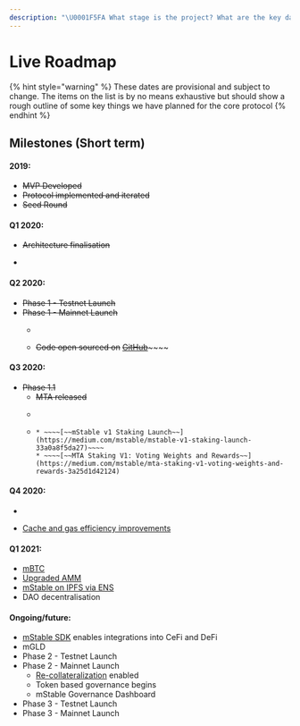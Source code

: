 ```yaml
---
description: "\U0001F5FA️ What stage is the project? What are the key dates on the roadmap?"
---
```


# Live Roadmap

{% hint style="warning" %}
These dates are provisional and subject to change. The items on the list is by no means exhaustive but should show a rough outline of some key things we have planned for the core protocol
{% endhint %}

## Milestones \(Short term\)

#### 2019:

* ~~MVP Developed~~
* ~~Protocol implemented and iterated~~
* ~~Seed Round~~

#### Q1 2020:

* ~~Architecture finalisation~~
* ~~~~[~~Landing page~~](https://mstable.org) ~~and documentation launch~~

#### Q2 2020:

* ~~Phase 1 - Testnet Launch~~
* ~~Phase 1 - Mainnet Launch~~
  * ~~~~[~~mStable App~~](../../mstable-assets/interfacing-with-mstable/app.md) ~~is released~~
  * ~~Code open sourced on~~ [~~GitHub~~](https://github.com/mstable)~~~~

#### Q3 2020:

* ~~Phase 1.1~~
  * ~~MTA released~~
  * ~~~~[~~Ecosystem rewards~~](../../ecosystem.md) ~~begin with EARN~~
  * ~~~~[~~MTA Staking & Governance V1~~](../../mstable-assets/functions/mta-staking.md#staking-v1)~~~~
    * ~~~~[~~mStable v1 Staking Launch~~](https://medium.com/mstable/mstable-v1-staking-launch-33a0a8f5da27)~~~~
    * ~~~~[~~MTA Staking V1: Voting Weights and Rewards~~](https://medium.com/mstable/mta-staking-v1-voting-weights-and-rewards-3a25d1d42124)

#### Q4 2020:

* ~~~~[~~SAVE Liquidator contract~~](https://mips.mstable.org/MIPS/mip-2)~~~~
* [Cache and gas efficiency improvements](gas-optimizations.md)

#### Q1 2021:

* [mBTC](mbtc.md)
* [Upgraded AMM](upgraded-amm.md)
* [mStable on IPFS via ENS](mstable-on-ipfs-via-ens.md)
* DAO decentralisation

#### Ongoing/future:

* [mStable SDK](../../mstable-assets/interfacing-with-mstable/sdk.md) enables integrations into CeFi and DeFi
* mGLD
* Phase 2 - Testnet Launch
* Phase 2 - Mainnet Launch
  * [Re-collateralization](../../mstable-assets/functions/recollateralisation.md) enabled
  * Token based governance begins
  * mStable Governance Dashboard
* Phase 3 - Testnet Launch
* Phase 3 - Mainnet Launch



